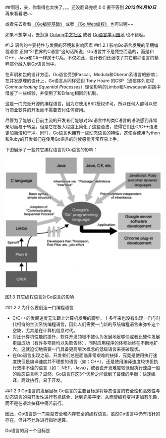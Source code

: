 ##啊哦，亲，你看得也太快了。。。还没翻译完呢 0 0
要不等到 ***2013年4月10日*** 再来看看吧~~

或者先去看看 [《Go编程基础》](https://github.com/Unknwon/go-fundamental-programming) 或者 [《Go Web编程》](https://github.com/astaxie/build-web-application-with-golang) 也可以喔~~

如果不想学习，去逛逛 [Golang中文社区](http://bbs.mygolang.com/forum.php) 或者 [Go语言学习园地](http://studygolang.com/) 也不错哒。

#1.2 语言的主要特性与发展的环境和影响因素
##1.2.1 影响Go语言发展的早期编程语言
正如“21世界的C语言”这句话所说，Go语言并不是凭空而造的，而是和C++，Java和C#一样属于C系。不仅如此，设计者们还汲取了其它编程语言的精粹部分融入到Go语言当中。

在声明和包的设计方面，Go语言受到Pascal，Modula和Oberon系语言的影响；在并发原理的设计上，Go语言从同样受到 Tony Hoare 的CSP（通信序列进程 *Communicating Squential Processes*）理论影响的Limbo和Newsqueak实践中借鉴了一些经验，并使用了和Erlang相同的机制。

这是一门完全开源的编程语言，因为它使用BSD授权许可，所以任何人都可以进行商业软件的开发而不需要支付任何费用。

尽管为了能够让目前主流的开发者们能够对Go语言中的类C语言的语法感到非常亲切而易于转型，但是它在极大程度上简化了这些语法，使得它们比C/C++语法更加简洁和干净。同时，Go语言也拥有一些动态语言的特性，这使得使用Python和Ruby的开发者们在使用Go语言的时候感觉非常容易上手。

下图展示了一些其它编程语言对Go语言的影响：

![](images/1.3.influences_on_go.jpg?raw=true)

图1.3 其它编程语言对Go语言的影响

##1.2.2 为什么要创造一门编程语言
- C/C++的发展速度无法跟上计算机发展的脚步，十多年来也没有出现一门与时代相符的主流系统编程语言，因此人们需要一门新的系统编程语言来弥补这个空缺，尤其是在计算机信息时代。
- 对比计算机性能的提升，软件开发领域不被认为发展地足够快或者比硬件发展更加成功（有许多项目均以失败告终），同时应用程序的体积始终在不断地扩大，这就迫切地需要一门具备更高层次概念的低级语言来突破现状。
- 在Go语言出现之前，开发者们总是面临非常艰难的抉择，究竟是使用执行速度快但是编译速度并不理想的语言（如：C++），还是使用编译速度较快但执行效率不佳的语言（如：.NET，Java），或者说开发难度较低但执行速度一般的动态语言呢？显然，Go语言在这3个优势之间做到了最佳的平衡：快速编译，高效执行，易于开发。

##1.2.3 Go语言的发展目标
Go语言的主要目标是将静态语言的安全性和高效性与动态语言的易开发性进行有机结合，达到完美平衡，从而使编程变得更加有乐趣，而不是在艰难抉择中痛苦前行。

因此，Go语言是一门类型安全和内存安全的编程语言。虽然Go语言中仍有指针的存在，但并不允许进行指针运算。

Go语言的另一个目标是
